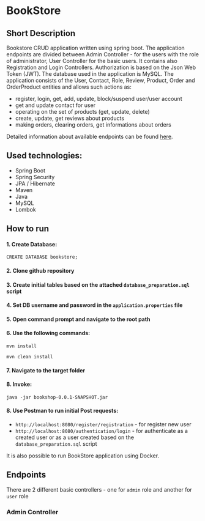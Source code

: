 # BookStore
## Short Description
Bookstore CRUD application written using spring boot. The application endpoints are divided between Admin Controller - for the users with the role of administrator, User Controller for the basic users. It contains also Registration and Login Controllers. Authorization is based on the Json Web Token (JWT). The database used in the application is MySQL. The application consists of the User, Contact, Role, Review, Product, Order and OrderProduct entities and allows such actions as:
* register, login, get, add, update, block/suspend user/user account
* get and update contact for user
* operating on the set of products (get, update, delete)
* create, update, get reviews about products
* making orders, clearing orders, get informations about orders
  
Detailed information about available endpoints can be found [here](#endpoints).
## Used technologies:
* Spring Boot
* Spring Security
* JPA / Hibernate
* Maven
* Java
* MySQL
* Lombok
## How to run
#### 1. Create Database:
```
CREATE DATABASE bookstore;
```
#### 2. Clone github repository
#### 3. Create initial tables based on the attached `database_preparation.sql` script
#### 4. Set DB username and password in the `application.properties` file
#### 5. Open command prompt and navigate to the root path
#### 6. Use the following commands:
```
mvn install
```
```
mvn clean install
```
#### 7. Navigate to the target folder
#### 8. Invoke:
```
java -jar bookshop-0.0.1-SNAPSHOT.jar
```
#### 8. Use Postman to run initial Post requests:
* `http://localhost:8080/register/registration` - for register new user
* `http://localhost:8080/authentication/login` - for authenticate as a created user or as a user created based on the `database_preparation.sql` script

It is also possible to run BookStore application using Docker.

<a name="endpoints"></a>
## Endpoints
There are 2 different basic controllers - one for `admin` role and another for `user` role
### Admin Controller
